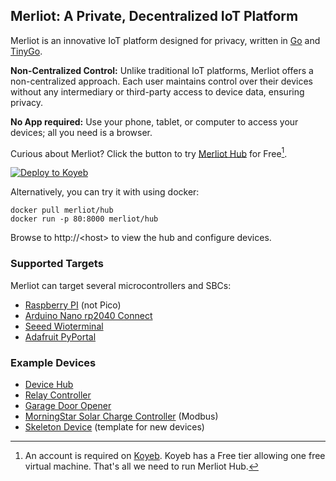## Merliot: A Private, Decentralized IoT Platform

Merliot is an innovative IoT platform designed for privacy, written in [Go](go.dev) and [TinyGo](tinygo.org).

**Non-Centralized Control:** Unlike traditional IoT platforms, Merliot offers a non-centralized approach. Each user maintains control over their devices without any intermediary or third-party access to device data, ensuring privacy.

**No App required:**  Use your phone, tablet, or computer to access your devices; all you need is a browser.

Curious about Merliot?  Click the button to try [Merliot Hub](https://github.com/merliot/hub) for Free[^1].

[![Deploy to Koyeb](https://www.koyeb.com/static/images/deploy/button.svg)](https://app.koyeb.com/deploy?type=docker&image=merliot/hub&name=hub&env[WS_SCHEME]=wss://)

Alternatively, you can try it with using docker:

```
docker pull merliot/hub
docker run -p 80:8000 merliot/hub
```

Browse to http://\<host\> to view the hub and configure devices.

### Supported Targets

Merliot can target several microcontrollers and SBCs:

- [Raspberry PI](https://www.raspberrypi.com/) (not Pico)
- [Arduino Nano rp2040 Connect](https://store-usa.arduino.cc/products/arduino-nano-rp2040-connect)
- [Seeed Wioterminal](https://www.seeedstudio.com/Wio-Terminal-p-4509.html)
- [Adafruit PyPortal](https://www.adafruit.com/product/4116)

### Example Devices

- [Device Hub](https://github.com/merliot/hub)
- [Relay Controller](https://github.com/merliot/relays)
- [Garage Door Opener](https://github.com/merliot/garage)
- [MorningStar Solar Charge Controller](https://github.com/merliot/ps30m) (Modbus)
- [Skeleton Device](https://github.com/merliot/skeleton) (template for new devices)

[^1]: An account is required on [Koyeb](koyeb.com).  Koyeb has a Free tier allowing one free virtual machine.  That's all we need to run Merliot Hub.
